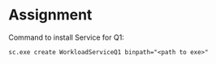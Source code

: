 # Assignment

Command to install Service for Q1:

```
sc.exe create WorkloadServiceQ1 binpath="<path to exe>"
```